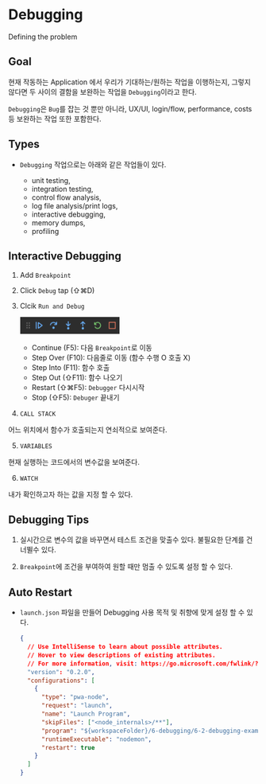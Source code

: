 # Debugging

Defining the problem

## Goal

현재 작동하는 Application 에서 우리가 기대하는/원하는 작업을 이행하는지, 그렇지 않다면 두 사이의 결함을 보완하는 작업을 `Debugging`이라고 한다.

`Debugging`은 `Bug`를 잡는 것 뿐만 아니라, UX/UI, login/flow, performance, costs 등 보완하는 작업 또한 포함한다.

## Types

- `Debugging` 작업으로는 아래와 같은 작업들이 있다.

  - unit testing,
  - integration testing,
  - control flow analysis,
  - log file analysis/print logs,
  - interactive debugging,
  - memory dumps,
  - profiling

## Interactive Debugging

1. Add `Breakpoint`

2. Click `Debug` tap (⇧⌘D)

3. Clcik `Run and Debug`

   <img src="/assets/debugging-icons.png" width="200px" title="Debugging Icons" alt="Debugging Icons"></img><br/>

   - Continue (F5): 다음 `Breakpoint`로 이동
   - Step Over (F10): 다음줄로 이동 (함수 수행 O 호출 X)
   - Step Into (F11): 함수 호출
   - Step Out (⇧F11): 함수 나오기
   - Restart (⇧⌘F5): `Debugger` 다시시작
   - Stop (⇧F5): `Debuger` 끝내기

4. `CALL STACK`

어느 위치에서 함수가 호출되는지 연쇠적으로 보여준다.

5. `VARIABLES`

현재 실행하는 코드에서의 변수값을 보여준다.

6. `WATCH`

내가 확인하고자 하는 값을 지정 할 수 있다.

## Debugging Tips

1. 실시간으로 변수의 값을 바꾸면서 테스트 조건을 맞출수 있다. 불필요한 단계를 건너뛸수 있다.

2. `Breakpoint`에 조건을 부여하여 원할 때만 멈출 수 있도록 설정 할 수 있다.

## Auto Restart

- `launch.json` 파일을 만들어 Debugging 사용 목적 및 취향에 맞게 설정 할 수 있다.

  ```json
  {
    // Use IntelliSense to learn about possible attributes.
    // Hover to view descriptions of existing attributes.
    // For more information, visit: https://go.microsoft.com/fwlink/?linkid=830387
    "version": "0.2.0",
    "configurations": [
      {
        "type": "pwa-node",
        "request": "launch",
        "name": "Launch Program",
        "skipFiles": ["<node_internals>/**"],
        "program": "${workspaceFolder}/6-debugging/6-2-debugging-example.js",
        "runtimeExecutable": "nodemon",
        "restart": true
      }
    ]
  }
  ```

